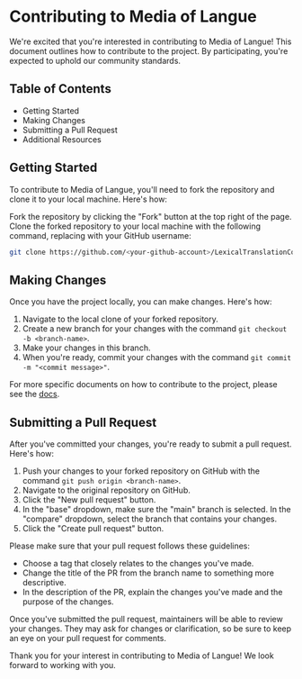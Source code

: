 # Contributing to Media of Langue

We're excited that you're interested in contributing to Media of Langue! This document outlines how to contribute to the project. By participating, you're expected to uphold our community standards.

## Table of Contents

- Getting Started
- Making Changes
- Submitting a Pull Request
- Additional Resources

## Getting Started

To contribute to Media of Langue, you'll need to fork the repository and clone it to your local machine. Here's how:

Fork the repository by clicking the "Fork" button at the top right of the page.
Clone the forked repository to your local machine with the following command, replacing <your-github-account> with your GitHub username:

```bash
git clone https://github.com/<your-github-account>/LexicalTranslationCounter.git
```

## Making Changes

Once you have the project locally, you can make changes. Here's how:

1. Navigate to the local clone of your forked repository.
2. Create a new branch for your changes with the command `git checkout -b <branch-name>`.
3. Make your changes in this branch.
4. When you're ready, commit your changes with the command `git commit -m "<commit message>"`.

For more specific documents on how to contribute to the project, please see the [docs](/documents/).

## Submitting a Pull Request

After you've committed your changes, you're ready to submit a pull request. Here's how:

1. Push your changes to your forked repository on GitHub with the command `git push origin <branch-name>`.
2. Navigate to the original repository on GitHub.
3. Click the "New pull request" button.
4. In the "base" dropdown, make sure the "main" branch is selected. In the "compare" dropdown, select the branch that contains your changes.
5. Click the "Create pull request" button.

Please make sure that your pull request follows these guidelines:

- Choose a tag that closely relates to the changes you've made.
- Change the title of the PR from the branch name to something more descriptive.
- In the description of the PR, explain the changes you've made and the purpose of the changes.

Once you've submitted the pull request, maintainers will be able to review your changes. They may ask for changes or clarification, so be sure to keep an eye on your pull request for comments.

Thank you for your interest in contributing to Media of Langue! We look forward to working with you.
